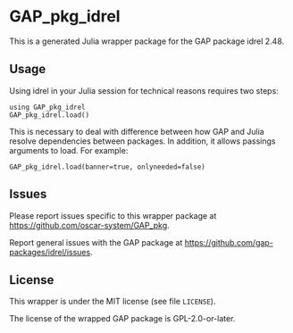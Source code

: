 # GAP_pkg_idrel

This is a generated Julia wrapper package for the GAP package idrel 2.48.

## Usage

Using idrel in your Julia session for technical reasons requires two steps:

    using GAP_pkg_idrel
    GAP_pkg_idrel.load()

This is necessary to deal with difference between how GAP and Julia
resolve dependencies between packages. In addition, it allows passings
arguments to load. For example:

    GAP_pkg_idrel.load(banner=true, onlyneeded=false)

## Issues

Please report issues specific to this wrapper package at <https://github.com/oscar-system/GAP_pkg>.

Report general issues with the GAP package at <https://github.com/gap-packages/idrel/issues>.

## License

This wrapper is under the MIT license (see file `LICENSE`).

The license of the wrapped GAP package is GPL-2.0-or-later.
